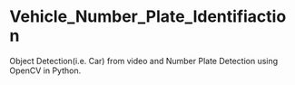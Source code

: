 # Vehicle_Number_Plate_Identifiaction
Object Detection(i.e. Car) from video and Number Plate Detection using OpenCV in Python.
